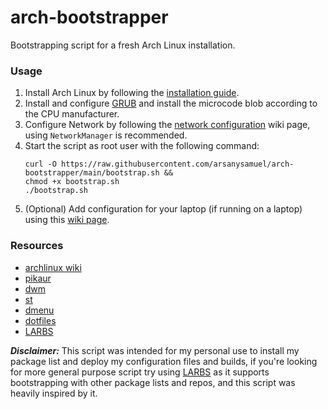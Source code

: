 # arch-bootstrapper
Bootstrapping script for a fresh Arch Linux installation.

### Usage
1. Install Arch Linux by following the [installation guide](https://wiki.archlinux.org/title/Installation_guide).
2. Install and configure [GRUB](https://wiki.archlinux.org/title/GRUB) and install the microcode blob according to the CPU manufacturer.
3. Configure Network by following the [network configuration](https://wiki.archlinux.org/title/Network_configuration) wiki page, using `NetworkManager` is recommended.
4. Start the script as root user with the following command:
    ```
    curl -O https://raw.githubusercontent.com/arsanysamuel/arch-bootstrapper/main/bootstrap.sh &&
    chmod +x bootstrap.sh
    ./bootstrap.sh
    ```
5. (Optional) Add configuration for your laptop (if running on a laptop) using this [wiki page](https://wiki.archlinux.org/title/Laptop).


### Resources
- [archlinux wiki](https://wiki.archlinux.org/)
- [pikaur](https://github.com/actionless/pikaur)
- [dwm](https://github.com/arsanysamuel/dwm)
- [st](https://github.com/arsanysamuel/st)
- [dmenu](https://github.com/arsanysamuel/dmenu)
- [dotfiles](https://github.com/arsanysamuel/dotfiles)
- [LARBS](https://larbs.xyz/)


***Disclaimer:*** This script was intended for my personal use to install my package list and deploy my configuration files and builds, if you're looking for more general purpose script try using [LARBS](https://larbs.xyz/) as it supports bootstrapping with other package lists and repos, and this script was heavily inspired by it.
